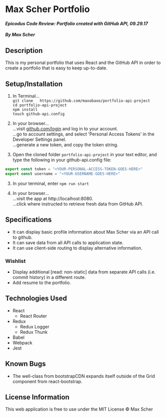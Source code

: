# Max Scher Portfolio
#### _Epicodus Code Review: Portfolio created with GitHub API, 09.29.17_
_**By Max Scher**_

## Description
This is my personal portfolio that uses React and the GitHub API in order to create a portfolio that is easy to keep up-to-date.


## Setup/Installation
1. In Terminal...  
  `git clone   https://github.com/maxobaxo/portfolio-api-project`  
  `cd portfolio-api-project`  
  `npm install`  
  `touch github-api.config`  

2. In your browser...  
  ...visit [github.com/login](github.com/login) and log in to your account.  
  ...go to account settings, and select 'Personal Access Tokens' in the Developer Settings panel.  
  ...generate a new token, and copy the token string.

3. Open the cloned folder `portfolio-api-project` in your text editor, and type the following in your github-api.config file:  
```js
export const token = "<YOUR-PERSONAL-ACCESS-TOKEN-GOES-HERE>"
export const username = "<YOUR-USERNAME-GOES-HERE>"
```

3. In your terminal, enter `npm run start`

4. In your browser...  
  ...visit the app at http://localhost:8080.  
  ...click where instructed to retrieve fresh data from GitHub API.

## Specifications
* It can display basic profile information about Max Scher via an API call to github.
* It can save data from all API calls to application state.
* It can use client-side routing to display alternative information.

### Wishlist
* Display additional [read: non-static] data from separate API calls (i.e. commit history) in a different route.
* Add resume to the portfolio.

## Technologies Used
* React
  * React Router  
* Redux
  * Redux Logger
  * Redux Thunk
* Babel
* Webpack
* Jest

## Known Bugs
* The well-class from bootstrapCDN expands itself outside of the Grid component from react-bootstrap.

## License Information
This web application is free to use under the MIT License &copy; Max Scher
